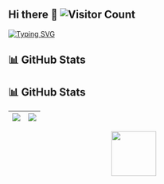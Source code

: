 ## Hi there 👋 ![Visitor Count](https://komarev.com/ghpvc/?username=xiaobeicn&color=blue)

[![Typing SVG](https://readme-typing-svg.demolab.com?font=Fira+Code&duration=3000&pause=1000&color=1AFFD5&width=435&lines=Keep+coding+%F0%9F%92%BB;Never+stop+learning+%F0%9F%93%9A;Open+Source+%E2%9D%A4%EF%B8%8F)](https://git.io/typing-svg)

## 📊 GitHub Stats

## 📊 GitHub Stats

| <a href="https://github.com/xiaobeicn"><img align="center" src="https://github-readme-stats-omega-five-59.vercel.app/api?username=xiaobeicn&show_icons=true&include_all_commits=true&hide_border=true&hide_title=true&theme=dark" /></a> | <a href="https://github.com/xiaobeicn"><img align="center" src="https://github-readme-stats-omega-five-59.vercel.app/api/top-langs/?username=xiaobeicn&layout=compact&hide_border=true&hide_title=true&theme=dark" /></a> |
| ------------- | ------------- |

<p align="center">
  <img src="https://github-profile-trophy.vercel.app/?username=xiaobeicn&theme=onedark&row=1&margin-w=5&margin-h=5" height="90" />
</p>

